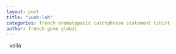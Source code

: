```yaml
---
layout: post
title: "vuah-lah"
categories: french onomatopoeic catchphrase statement tshirt
author: french gone global
---
```

&nbsp; voila &nbsp;
